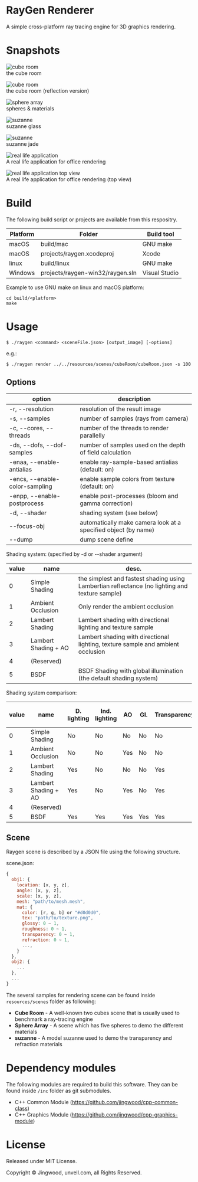 # RayGen Renderer

A simple cross-platform ray tracing engine for 3D graphics rendering.

# Snapshots

![cube room](resources/scenes/cubeRoom/sample.jpg)<br />
the cube room

![cube room](resources/scenes/cubeRoom/cubeRoom_reflection.jpg)<br />
the cube room (reflection version)

![sphere array](resources/scenes/sphereArray/sample.jpg)<br />
spheres & materials

![suzanne](resources/scenes/suzanne/Suzanne%20Texture.jpg)<br />
suzanne glass

![suzanne](resources/scenes/suzanne/Suzanne%20Jade.jpg)<br />
suzanne jade

![real life application](resources/images/live-office1.png)<br />
A real life application for office rendering

![real life application top view](resources/images/live-office1-top.png)<br />
A real life application for office rendering (top view)

# Build 

The following build script or projects are available from this respositry.


| Platform | Folder | Build tool |
|---|---|---|
| macOS | build/mac | GNU make |
| macOS | projects/raygen.xcodeproj | Xcode |
| linux | build/linux | GNU make |
| Windows | projects/raygen-win32/raygen.sln | Visual Studio |

Example to use GNU make on linux and macOS platform:

```shell
cd build/<platform>
make
```

# Usage

```shell
$ ./raygen <command> <sceneFile.json> [output_image] [-options]
```
e.g.:
```shell
$ ./raygen render ../../resources/scenes/cubeRoom/cubeRoom.json -s 100
```

## Options

| option | description |
| --- | --- |
| -r, --resolution | resolution of the result image |
| -s, --samples | number of samples (rays from camera) |
| -c, --cores, --threads | number of the threads to render parallelly |
| -ds, --dofs, --dof-samples | number of samples used on the depth of field calculation |
| -enaa, --enable-antialias | enable ray-sample-based antialias (default: on) |
| -encs, --enable-color-sampling | enable sample colors from texture (default: on) |
| -enpp, --enable-postprocess | enable post-processes (bloom and gamma correction) |
| -d, --shader | shading system (see below) |
| --focus-obj | automatically make camera look at a specified object (by name) |
| --dump | dump scene define |

Shading system: (specified by -d or --shader argument)

| value | name | desc. |
|---|---|---|
| 0 | Simple Shading | the simplest and fastest shading using Lambertian reflectance (no lighting and texture sample) |
| 1 | Ambient Occlusion | Only render the ambient occlusion | 
| 2 | Lambert Shading | Lambert shading with directional lighting and texture sample |
| 3 | Lambert Shading + AO | Lambert shading with directional lighting, texture sample and ambient occlusion |
| 4 | (Reserved) | |
| 5 | BSDF | BSDF Shading with global illumination (the default shading system) |

Shading system comparison:

| value | name | D. lighting | Ind. lighting | AO | GI. | Transparency | Reflection and Refraction | 
|---|---|---|---|---|---|---|---|
| 0 | Simple Shading | No | No | No | No | No | No |
| 1 | Ambient Occlusion | No | No | Yes | No | No | No |
| 2 | Lambert Shading | Yes | No | No | No | Yes | No |
| 3 | Lambert Shading + AO | Yes | No | Yes | No | Yes | No |
| 4 | (Reserved) | | | | | | |
| 5 | BSDF | Yes | Yes | Yes | Yes | Yes | Yes |

## Scene

Raygen scene is described by a JSON file using the following structure.

scene.json:
```js
{
  obj1: {
    location: [x, y, z],
    angle: [x, y, z],
    scale: [x, y, z],
    mesh: "path/to/mesh.mesh",
    mat: {
      color: [r, g, b] or "#d0d0d0",
      tex: "path/to/texture.png",
      glossy: 0 ~ 1,
      roughness: 0 ~ 1,
      transparency: 0 ~ 1,
      refraction: 0 ~ 1,
      ...,
    }
  },
  obj2: {
    ...
  },
  ...
}
```

The several samples for rendering scene can be found inside `resources/scenes` folder as following:

- **Cube Room** - A well-known two cubes scene that is usually used to benchmark a ray-tracing engine
- **Sphere Array** - A scene which has five spheres to demo the different materials
- **suzanne** - A model suzanne used to demo the transparency and refraction materials

# Dependency modules

The following modules are required to build this software. They can be found inside `/inc` folder as git submodules.

- C++ Common Module (https://github.com/jingwood/cpp-common-class)
- C++ Graphics Module (https://github.com/jingwood/cpp-graphics-module)

# License

Released under MIT License.

Copyright © Jingwood, unvell.com, all Rights Reserved.
